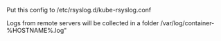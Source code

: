 Put this config to /etc/rsyslog.d/kube-rsyslog.conf

Logs from remote servers will be collected in a folder
/var/log/container-%HOSTNAME%.log"

